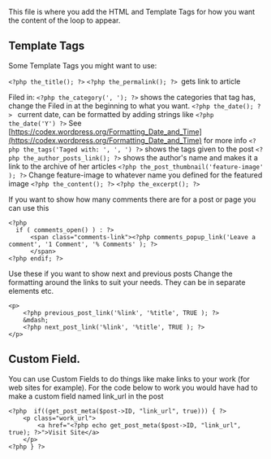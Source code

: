 This file is where you add the HTML and Template Tags for how you want the content of the loop to appear.

## Template Tags
Some Template Tags you might want to use:

`<?php the_title(); ?>`
`<?php the_permalink(); ?> `gets link to article

Filed in: `<?php the_category(', '); ?>` shows the categories that tag has, change the Filed in at the beginning to what you want.
`<?php the_date(); ?> ` current date, can be formatted by adding strings like 
`<?php the_date('Y') ?>` See [https://codex.wordpress.org/Formatting_Date_and_Time](https://codex.wordpress.org/Formatting_Date_and_Time) for more info
`<?php the_tags('Taged with: ', ', ') ?>` shows the tags given to the post
`<?php the_author_posts_link(); ?>`  shows the author's name and makes it a link to the archive of her articles
`<?php the_post_thumbnail('feature-image' ); ?>` Change feature-image to whatever name you defined for the featured image
`<?php the_content(); ?>`
`<?php the_excerpt(); ?>`

If you want to show how many comments there are for a post or page you can use this
````
<?php 
  if ( comments_open() ) : ?>
      <span class="comments-link"><?php comments_popup_link('Leave a comment', '1 Comment', '% Comments' ); ?>
      </span>
<?php endif; ?>
  ````

Use these if you want to show next and previous posts
Change the formatting around the links to suit your needs.
They can be in separate elements etc.

````
<p>
	<?php previous_post_link('%link', '%title', TRUE ); ?>
	&mdash; 
	<?php next_post_link('%link', '%title', TRUE ); ?> 
</p>
````

## Custom Field.
You can use Custom Fields to do things like make links to your work (for web sites for example).
For the code below to work you would have had to make a custom field named link_url in the post
````
<?php  if((get_post_meta($post->ID, "link_url", true))) { ?>
	<p class="work_url">
		<a href="<?php echo get_post_meta($post->ID, "link_url", true); ?>">Visit Site</a>		
	</p>
<?php } ?>
````


